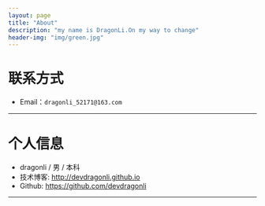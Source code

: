 ```yaml
---
layout: page
title: "About"
description: "my name is DragonLi.On my way to change"
header-img: "img/green.jpg"
---
```





# 联系方式

*   Email：`dragonli_52171@163.com`

* * *

# 个人信息

*   dragonli / 男 /  本科 
*   技术博客: <http://devdragonli.github.io>
*   Github: <https://github.com/devdragonli>

* * *
